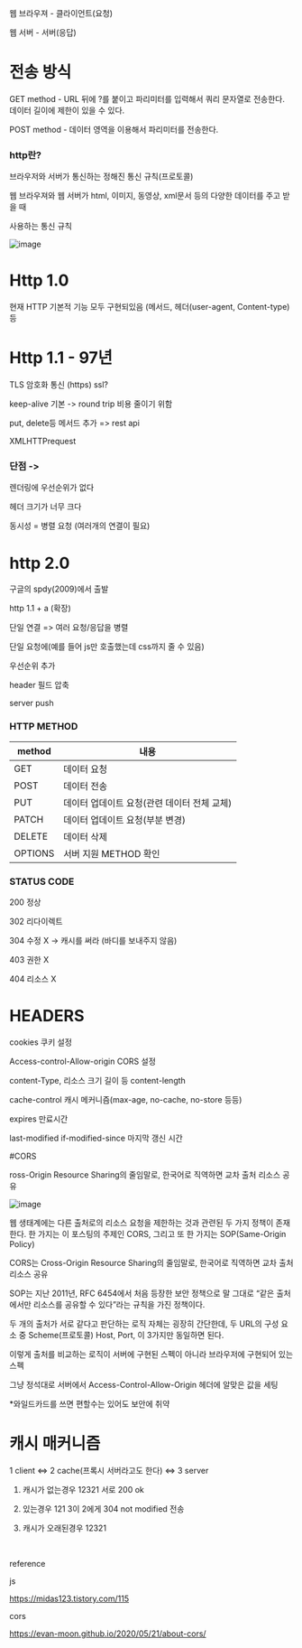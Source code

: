 웹 브라우져 - 클라이언트(요청)

웹 서버 - 서버(응답) 

# 전송 방식

GET method - URL 뒤에 ?를 붙이고 파리미터를 입력해서 쿼리 문자열로 전송한다. 데이터 길이에 제한이 있을 수 있다.

POST method - 데이터 영역을 이용해서 파리미터를 전송한다.

### http란?

브라우저와 서버가 통신하는 정해진 통신 규칙(프로토콜)

웹 브라우져와 웹 서버가 html, 이미지, 동영상, xml문서 등의 다양한 데이터를 주고 받을 때 

사용하는 통신 규칙

![image](https://user-images.githubusercontent.com/40421183/128744045-664d027d-b7e1-4241-8ac7-4e8c4b1c38ff.png)

# Http 1.0

현재 HTTP 기본적 기능 모두 구현되있음 (메서드, 헤더(user-agent, Content-type) 등

# Http 1.1 - 97년

TLS 암호화 통신 (https) ssl?

keep-alive 기본 -> round trip 비용 줄이기 위함 
 
put, delete등 메서드 추가 => rest api 

XMLHTTPrequest

### 단점 -> 

렌더링에 우선순위가 없다

헤더 크기가 너무 크다

동시성 = 병렬 요청 (여러개의 연결이 필요)

# http 2.0 

구글의 spdy(2009)에서 출발

http 1.1 + a (확장)

단일 연결 => 여러 요청/응답을 병렬

단일 요청에(예를 들어 js만 호출했는데 css까지 줄 수 있음)

우선순위 추가

header 필드 압축

server push

### HTTP METHOD 

|method|내용|
|------|---|
| GET |데이터 요청|
| POST |데이터 전송|
|PUT |데이터 업데이트 요청(관련 데이터 전체 교체)|
| PATCH |데이터 업데이트 요청(부분 변경)|
| DELETE |데이터 삭제|
| OPTIONS |서버 지원 METHOD 확인|

### STATUS CODE

200 정상

302 리다이렉트 

304 수정 X -> 캐시를 써라 (바디를 보내주지 않음)
 
403 권한 X

404 리소스 X 

# HEADERS 

cookies  쿠키 설정

Access-control-Allow-origin CORS 설정 

content-Type,  리소스 크기 길이 등
content-length

cache-control 캐시 메커니즘(max-age, no-cache, no-store 등등)

expires 만료시간

last-modified
if-modified-since   마지막 갱신 시간 


#CORS 

ross-Origin Resource Sharing의 줄임말로, 한국어로 직역하면 교차 출처 리소스 공유


![image](https://user-images.githubusercontent.com/40421183/128745918-0a1c8f8a-c70b-45d7-b536-39501471ac36.png)

웹 생태계에는 다른 출처로의 리소스 요청을 제한하는 것과 관련된 두 가지 정책이 존재한다. 한 가지는 이 포스팅의 주제인 CORS, 그리고 또 한 가지는 SOP(Same-Origin Policy)


CORS는 Cross-Origin Resource Sharing의 줄임말로, 한국어로 직역하면 교차 출처 리소스 공유

SOP는 지난 2011년, RFC 6454에서 처음 등장한 보안 정책으로 말 그대로 “같은 출처에서만 리소스를 공유할 수 있다”라는 규칙을 가진 정책이다.


두 개의 출처가 서로 같다고 판단하는 로직 자체는 굉장히 간단한데, 두 URL의 구성 요소 중 Scheme(프로토콜)
Host, Port, 이 3가지만 동일하면 된다.

이렇게 출처를 비교하는 로직이 서버에 구현된 스펙이 아니라 브라우저에 구현되어 있는 스펙


그냥 정석대로 서버에서 Access-Control-Allow-Origin 헤더에 알맞은 값을 세팅

\*와일드카드를 쓰면 편할수는 있어도 보안에 취약 


# 캐시 매커니즘



1 client <=> 2 cache(프록시 서버라고도 한다) <=> 3 server

1) 캐시가 없는경우 12321 서로 200 ok

2) 있는경우 121       3이 2에게 304 not modified 전송

3) 캐시가 오래된경우 12321


<br>

reference 

js

https://midas123.tistory.com/115

cors

https://evan-moon.github.io/2020/05/21/about-cors/
